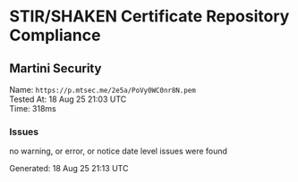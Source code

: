 # STIR/SHAKEN Certificate Repository Compliance

## Martini Security

Name: `https://p.mtsec.me/2e5a/PoVy0WC0nr8N.pem`\
Tested At: 18 Aug 25 21:03 UTC\
Time: 318ms

### Issues

no warning, or error, or notice date level issues were found

Generated: 18 Aug 25 21:13 UTC